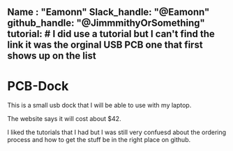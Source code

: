 Name : "Eamonn"
Slack_handle: "@Eamonn"
github_handle: "@JimmmithyOrSomething"
tutorial: # I did use a tutorial but I can't find the link it was the orginal USB PCB one that first shows up on the list
---

# PCB-Dock

<!-- Describe your board in 2-3 sentences. What are you making? what will it do? -->
This is a small usb dock that I will be able to use with my laptop.
<!-- How much is it going to cost -->
The website says it will cost about $42.
<!-- Tell us a lttle bit about your design process. What were some chalnges? what helped> ***Totally optional*** -->
I liked the tutorials that I had but I was still very confuesd about the ordering process and how to get the stuff be in the right place on github.
